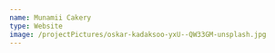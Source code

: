 ```yaml
---
name: Munamii Cakery
type: Website
image: /projectPictures/oskar-kadaksoo-yxU--QW33GM-unsplash.jpg
---
```


